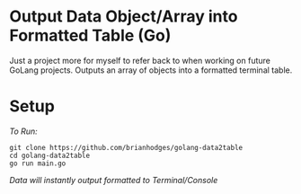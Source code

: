 # Output Data Object/Array into Formatted Table (Go)
Just a project more for myself to refer back to when working on future GoLang projects. Outputs an array of objects into a formatted terminal table.

# Setup
*To Run:*
  ```
  git clone https://github.com/brianhodges/golang-data2table
  cd golang-data2table
  go run main.go
  ```
*Data will instantly output formatted to Terminal/Console* 
